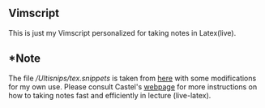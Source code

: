## Vimscript
This is just my Vimscript personalized for taking notes in Latex(live).

## *Note
The file _/Ultisnips/tex.snippets_ is taken from [here](https://github.com/gillescastel/latex-snippets) with some modifications for my own use. Please consult Castel's [webpage](www.castel.dev) for more instructions on how to taking notes fast and efficiently in lecture (live-latex).
